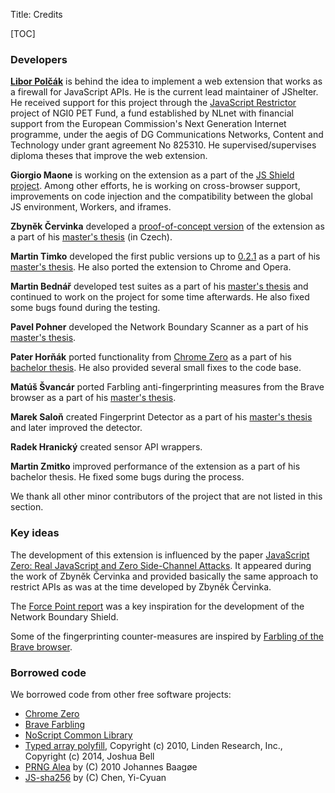 Title: Credits

[TOC]

### Developers

**[Libor Polčák](https://www.fit.vutbr.cz/~polcak)** is behind the idea to
implement a web extension that works as a firewall for JavaScript APIs. He is
the current lead maintainer of JShelter. He received support for this project
through the <a href="https://nlnet.nl/project/JSRestrictor/">JavaScript
Restrictor</a> project of NGI0 PET Fund, a fund established by NLnet with
financial support from the European Commission's Next Generation Internet
programme, under the aegis of DG Communications Networks, Content and
Technology under grant agreement No 825310. He supervised/supervises diploma
theses that improve the web extension.

**Giorgio Maone** is working on the extension as a part of the [JS Shield
project](https://nlnet.nl/project/JavascriptShield/). Among other efforts, he is
working on cross-browser support, improvements on code injection and the
compatibility between the global JS environment, Workers, and iframes.

**Zbyněk Červinka** developed a [proof-of-concept
version](https://github.com/cervinka-zbynek/masters-thesis) of the extension
as a part of his [master's thesis](https://www.fit.vut.cz/study/thesis/21274/)
(in Czech).

**Martin Timko** developed the first public versions up to
[0.2.1](https://pagure.io/JShelter/webextension/archive/0.2.1/webextension-0.2.1.zip)
as a part of his [master's thesis](https://www.fit.vut.cz/study/thesis/21824/).
He also ported the extension to Chrome and Opera.

**Martin Bednář** developed test suites as a part of his [master's
thesis](https://www.fit.vut.cz/study/thesis/22376/) and continued to work on
the project for some time afterwards. He also fixed some bugs found during the
testing.

**Pavel Pohner** developed the Network Boundary Scanner as a part of his
[master's thesis](https://www.fit.vut.cz/study/thesis/22377/).

**Pater Horňák** ported functionality from [Chrome
Zero](https://github.com/IAIK/ChromeZero) as a part of his [bachelor
thesis](https://www.fit.vut.cz/study/thesis/22374/). He also provided several
small fixes to the code base.

**Matúš Švancár** ported Farbling anti-fingerprinting measures from the Brave
browser as a part of his [master's
thesis](https://www.fit.vut.cz/study/thesis/23310/).

**Marek Saloň** created Fingerprint Detector as a part of his [master's
thesis](https://www.fit.vut.cz/study/thesis/23645/) and later improved the
detector.

**Radek Hranický** created sensor API wrappers.

**Martin Zmitko** improved performance of the extension as a part of his
bachelor thesis. He fixed some bugs during the process.

We thank all other minor contributors of the project that are not listed in
this section.

### Key ideas

The development of this extension is influenced by the paper [JavaScript Zero:
Real JavaScript and Zero Side-Channel
Attacks](https://graz.pure.elsevier.com/de/publications/javascript-zero-real-javascript-and-zero-side-channel-attacks).
It appeared during the work of Zbyněk Červinka and provided basically the same
approach to restrict APIs as was at the time developed by Zbyněk Červinka.

The [Force Point
report](https://www.forcepoint.com/sites/default/files/resources/files/report-attacking-internal-network-en_0.pdf)
was a key inspiration for the development of the Network Boundary Shield.

Some of the fingerprinting counter-measures are inspired by [Farbling of the
Brave browser](blogarticles/farbling.md).

### Borrowed code

We borrowed code from other free software projects:

* [Chrome Zero](https://github.com/IAIK/ChromeZero)
* [Brave Farbling](https://github.com/brave/brave-browser/issues/8787)
* [NoScript Common Library](https://github.com/hackademix/nscl/)
* [Typed array polyfill](https://github.com/inexorabletash/polyfill/blob/master/typedarray.js),
	Copyright (c) 2010, Linden Research, Inc., Copyright (c) 2014, Joshua Bell
* [PRNG Alea](https://github.com/nquinlan/better-random-numbers-for-javascript-mirror) by (C) 2010 Johannes Baagøe
* [JS-sha256](https://github.com/emn178/js-sha256) by (C) Chen, Yi-Cyuan
